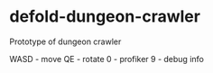 # defold-dungeon-crawler
Prototype of dungeon crawler

WASD - move
QE - rotate
0 - profiker
9 - debug info
